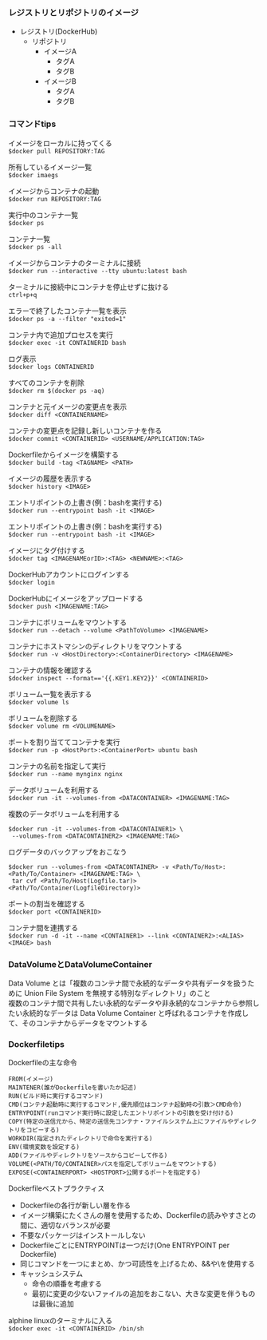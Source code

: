 ### レジストリとリポジトリのイメージ

- レジストリ(DockerHub)
    - リポジトリ
        - イメージA
            - タグA
            - タグB
        - イメージB
            - タグA
            - タグB

### コマンドtips

イメージをローカルに持ってくる  
`$docker pull REPOSITORY:TAG`

所有しているイメージ一覧  
`$docker imaegs`

イメージからコンテナの起動  
`$docker run REPOSITORY:TAG`

実行中のコンテナ一覧  
`$docker ps`

コンテナ一覧  
`$docker ps -all`

イメージからコンテナのターミナルに接続  
`$docker run --interactive --tty ubuntu:latest bash`

ターミナルに接続中にコンテナを停止せずに抜ける  
`ctrl+p+q`

エラーで終了したコンテナ一覧を表示  
`$docker ps -a --filter "exited=1"`

コンテナ内で追加プロセスを実行    
`$docker exec -it CONTAINERID bash`

ログ表示  
`$docker logs CONTAINERID`

すべてのコンテナを削除  
`$docker rm $(docker ps -aq)`

コンテナと元イメージの変更点を表示  
`$docker diff <CONTAINERNAME>`

コンテナの変更点を記録し新しいコンテナを作る  
`$docker commit <CONTAINERID> <USERNAME/APPLICATION:TAG>`

Dockerfileからイメージを構築する  
`$docker build -tag <TAGNAME> <PATH>`  

イメージの履歴を表示する  
`$docker history <IMAGE>`  

エントリポイントの上書き(例：bashを実行する)  
`$docker run --entrypoint bash -it <IMAGE>`  

エントリポイントの上書き(例：bashを実行する)  
`$docker run --entrypoint bash -it <IMAGE>`  

イメージにタグ付けする  
`$docker tag <IMAGENAMEorID>:<TAG> <NEWNAME>:<TAG>`  

DockerHubアカウントにログインする  
`$docker login`  

DockerHubにイメージをアップロードする  
`$docker push <IMAGENAME:TAG>`  
  
コンテナにボリュームをマウントする  
`$docker run --detach --volume <PathToVolume> <IMAGENAME>` 

コンテナにホストマシンのディレクトリをマウントする  
`$docker run -v <HostDirectory>:<ContainerDirectory> <IMAGENAME>` 

コンテナの情報を確認する  
`$docker inspect --format=='{{.KEY1.KEY2}}' <CONTAINERID>`  

ボリューム一覧を表示する  
`$docker volume ls`  

ボリュームを削除する  
`$docker volume rm <VOLUMENAME>`  

ポートを割り当ててコンテナを実行  
`$docker run -p <HostPort>:<ContainerPort> ubuntu bash`  

コンテナの名前を指定して実行  
`$docker run --name mynginx nginx`  

データボリュームを利用する  
`$docker run -it --volumes-from <DATACONTAINER> <IMAGENAME:TAG>`  

複数のデータボリュームを利用する  
```
$docker run -it --volumes-from <DATACONTAINER1> \
 --volumes-from <DATACONTAINER2> <IMAGENAME:TAG>
 ```

ログデータのバックアップをおこなう 
``` 
$docker run --volumes-from <DATACONTAINER> -v <Path/To/Host>:<Path/To/Container> <IMAGENAME:TAG> \
 tar cvf <Path/To/Host(Logfile.tar)> <Path/To/Container(LogfileDirectory)>
```
ポートの割当を確認する  
`$docker port <CONTAINERID>`  

コンテナ間を連携する  
`$docker run -d -it --name <CONTAINER1> --link <CONTAINER2>:<ALIAS> <IMAGE> bash`  

### DataVolumeとDataVolumeContainer
Data Volume とは「複数のコンテナ間で永続的なデータや共有データを扱うために Union File System を無視する特別なディレクトリ」のこと  
複数のコンテナ間で共有したい永続的なデータや非永続的なコンテナから参照したい永続的なデータは Data Volume Container と呼ばれるコンテナを作成して、そのコンテナからデータをマウントする  

### Dockerfiletips

Dockerfileの主な命令
```
FROM(イメージ)
MAINTENER(誰がDockerfileを書いたか記述)
RUN(ビルド時に実行するコマンド)
CMD(コンテナ起動時に実行するコマンド,優先順位はコンテナ起動時の引数＞CMD命令)
ENTRYPOINT(runコマンド実行時に設定したエントリポイントの引数を受け付ける)
COPY(特定の送信元から、特定の送信先コンテナ・ファイルシステム上にファイルやディレクトリをコピーする)
WORKDIR(指定されたディレクトリで命令を実行する)
ENV(環境変数を設定する)
ADD(ファイルやディレクトリをソースからコピーして作る)
VOLUME(<PATH/TO/CONTAINER>パスを指定してボリュームをマウントする)
EXPOSE(<CONTAINERPORT> <HOSTPORT>公開するポートを指定する)
```

Dockerfileベストプラクティス
- Dockerfileの各行が新しい層を作る
- イメージ構築にたくさんの層を使用するため、Dockerfileの読みやすさとの間に、適切なバランスが必要
- 不要なパッケージはインストールしない
- DockerfileごとにENTRYPOINTは一つだけ(One ENTRYPOINT per Dockerfile)
- 同じコマンドを一つにまとめ、かつ可読性を上げるため、&&や\を使用する
- キャッシュシステム
    - 命令の順番を考慮する
    - 最初に変更の少ないファイルの追加をおこない、大きな変更を伴うものは最後に追加

alphine linuxのターミナルに入る  
`$docker exec -it <CONTAINERID> /bin/sh`    
